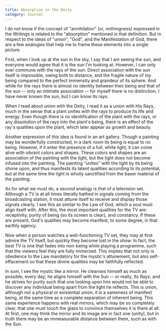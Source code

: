```yaml
---
title: Absorption in the Deity
category: Journal
---
```


I do not know if the concept of "annihilation" (or, nothingness) expressed
in the Writings is related to the "absorption" mentioned in that
definition. But in respect to the ideas of "union", "God", and the
Manifestation of God, there are a few analogies that help me to frame these
elements into a single picture.

First, when I look up at the sun in the sky, I say that I am seeing the
sun, and everyone would agree that it is the sun I'm looking at. However, I
can only ever commune with the rays of the sun. Direct association with the
sun itself is impossible, owing both to distance, and the fragile nature of
my being compared to the perfect immensity and grandeur of its sphere. And
while for the rays there is almost no identity between their being and that
of the sun -- only an intimate association -- for myself there is no
distinction. I have never known the sun, but I can know its rays.

When I read about union with the Deity, I read it as a union with His Rays,
much in the sense that a plant unites with the rays to produce its life and
energy. Even though there is no identification of the plant with the rays,
or any dissolution of the rays into the plant's being, there is an effect
of the ray's qualities upon the plant, which later appear as growth and
beauty.

Another expression of this idea is found in an art gallery. Though a
painting may be wonderfully constructed, in a dark room its being is equal
to no being. However, if it enter the presence of a full, white light, it
can come alive with vibrant colors and shapes. These colors and shapes are
an association of the painting with the light, but the light does not
become infused into the painting. The painting "unites" with the light by
its being shone upon, and thus manifests its latent qualities according to
its potential, but at the same time the light is wholly sanctified from the
baser material of the painting.

As for what we must do, a second analogy is that of a television
set. Although a TV is at all times literally bathed in signals coming from
the broadcasting station, it must attune itself to receive and display
those signals clearly. I see this as similar to the Law of God, which a
soul must align itself with. After this, the most important qualities for
the TV are: receptivity, purity of being (so its screen is clear), and
constancy. If these are present, God's qualities may become manifest, to
some degree, in that earthly agency.

Now when a person watches a well-functioning TV set, they may at first
admire the TV itself, but quickly they become lost in the show. In fact,
the best TV is one that fades into non-being while playing a programme,
such that the viewers feel they are fully immersed. This implies that not
only is obedience to the Law mandatory for the mystic's attunement, but
also self-effacement so that these divine qualities may be faithfully
reflected.

In sum, I see the mystic like a mirror. He cleanses himself as much as
possible, every day; he aligns himself with the Sun -- or really, Its Rays;
and he strives for purity such that one looking upon him would not be able
to discover any individual being apart from the light he reflects. This is
union, although not a physical or existential union; it is a sameness of
manifest being, at the same time as a complete separation of inherent
being. This same experience happens with real mirrors, which may be so
completely clear, that one must touch the glass to convince themselves it
is there at all. At first, one may think the mirror and its image are in
fact one (unity), but in truth there may be an immeasurable distance
between them, such as with the Sun.
